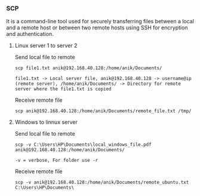 ### SCP

It is a command-line tool used for securely transferring files between a local and a remote host or between two remote hosts using SSH for encryption and authentication.

1. Linux server 1 to server 2

   Send local file to remote 
    ```
    scp file1.txt anik@192.168.40.128:/home/anik/Documents/
    ```

   ``
   file1.txt -> Local server file, anik@192.168.40.128 -> username@ip (remote server), /home/anik/Documents/ -> Directory for remote server where the file1.txt is copied
   ``
   
   Receive remote file 
   ```
   scp anik@192.168.40.128:/home/anik/Documents/remote_file.txt /tmp/
   ```

2. Windows to linnux server

   Send local file to remote
    ```
    scp -v C:\Users\HP\Documents\local_windows_file.pdf anik@192.168.40.128:/home/anik/Documents/
    ```
   
   ``
   -v = verbose, For folder use -r 
   ``

   Receive remote file
    ```
    scp -v anik@192.168.40.128:/home/anik/Documents/remote_ubuntu.txt C:\Users\HP\Documents\
    ```
